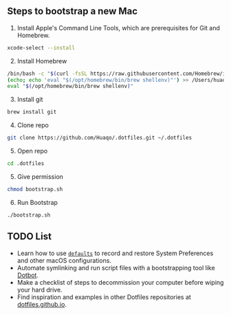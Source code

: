 ## Steps to bootstrap a new Mac

1. Install Apple's Command Line Tools, which are prerequisites for Git and Homebrew.

```zsh
xcode-select --install
```

2. Install Homebrew

```zsh
/bin/bash -c "$(curl -fsSL https://raw.githubusercontent.com/Homebrew/install/HEAD/install.sh)"
(echo; echo 'eval "$(/opt/homebrew/bin/brew shellenv)"') >> /Users/huaqo/.zprofile             
eval "$(/opt/homebrew/bin/brew shellenv)"
```

3. Install git

```zsh
brew install git
```

4. Clone repo
```zsh
git clone https://github.com/Huaqo/.dotfiles.git ~/.dotfiles
```

5. Open repo

```zsh
cd .dotfiles
```

5. Give permission

```zsh
chmod bootstrap.sh
```

6. Run Bootstrap

```zsh
./bootstrap.sh
```

## TODO List

- Learn how to use [`defaults`](https://macos-defaults.com/#%F0%9F%99%8B-what-s-a-defaults-command) to record and restore System Preferences and other macOS configurations.
- Automate symlinking and run script files with a bootstrapping tool like [Dotbot](https://github.com/anishathalye/dotbot).
- Make a checklist of steps to decommission your computer before wiping your hard drive.
- Find inspiration and examples in other Dotfiles repositories at [dotfiles.github.io](https://dotfiles.github.io/).
